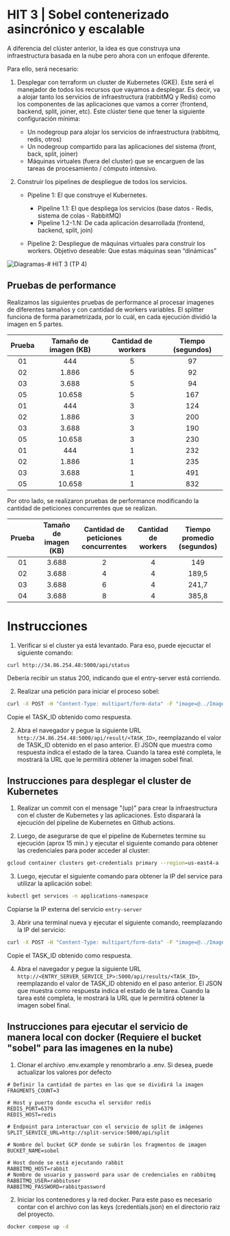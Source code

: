 # HIT 3 | Sobel contenerizado asincrónico y escalable

A diferencia del clúster anterior, la idea es que construya una infraestructura basada en la nube pero ahora con un enfoque diferente.

Para ello, será necesario:

1. Desplegar con terraform un cluster de Kubernetes (GKE). Este será el manejador de todos los recursos que vayamos a desplegar. Es decir, va a alojar tanto los servicios de infraestructura (rabbitMQ y Redis) como los componentes de las aplicaciones que vamos a correr (frontend, backend, split, joiner, etc). Este clúster tiene que tener la siguiente configuración mínima:

    - Un nodegroup para alojar los servicios de infraestructura (rabbitmq, redis, otros)
    - Un nodegroup compartido para las aplicaciones del sistema (front, back, split, joiner)
    - Máquinas virtuales (fuera del cluster) que se encarguen de las tareas de procesamiento / cómputo intensivo.

2. Construir los pipelines de despliegue de todos los servicios.

    - Pipeline 1: El que construye el Kubernetes.

        - Pipeline 1.1: El que despliega los servicios (base datos - Redis, sistema de colas - RabbitMQ)
        - Pipeline 1.2-1.N: De cada aplicación desarrollada (frontend, backend, split, join)

    - Pipeline 2: Despliegue de máquinas virtuales para construir los workers. Objetivo deseable: Que estas máquinas sean “dinámicas”

![Diagramas-# HIT 3 (TP 4)](https://github.com/Fedesin/sdypp-2024/assets/117539520/660a280b-d904-4bf5-b8dc-57966502dfa0)

## Pruebas de performance

Realizamos las siguientes pruebas de performance al procesar imagenes de diferentes tamaños y con cantidad de workers variables. El splitter funciona de forma parametrizada, por lo cuál, en cada ejecución dividió la imagen en 5 partes.

| Prueba | Tamaño de imagen (KB) | Cantidad de workers | Tiempo (segundos) |
| :----: | :-------------------: | :-----------------: | :---------------: |
|   01   |          444          |          5          |        97         |
|   02   |         1.886         |          5          |        92         |
|   03   |         3.688         |          5          |        94         |
|   05   |        10.658         |          5          |        167        |
|   01   |          444          |          3          |        124        |
|   02   |         1.886         |          3          |        200        |
|   03   |         3.688         |          3          |        190        |
|   05   |        10.658         |          3          |        230        |
|   01   |          444          |          1          |        232        |
|   02   |         1.886         |          1          |        235        |
|   03   |         3.688         |          1          |        491        |
|   05   |        10.658         |          1          |        832        |

Por otro lado, se realizaron pruebas de performance modificando la cantidad de peticiones concurrentes que se realizan.

| Prueba | Tamaño de imagen (KB) | Cantidad de peticiones concurrentes | Cantidad de workers | Tiempo promedio (segundos) |
| :----: | :-------------------: | :---------------------------------: | :-----------------: | :------------------------: |
|   01   |         3.688         |                  2                  |          4          |            149             |
|   02   |         3.688         |                  4                  |          4          |           189,5            |
|   03   |         3.688         |                  6                  |          4          |           241,7            |
|   04   |         3.688         |                  8                  |          4          |           385,8            |

# Instrucciones

1. Verificar si el cluster ya está levantado. Para eso, puede ejecuctar el siguiente comando:

```
curl http://34.86.254.48:5000/api/status
```

Debería recibir un status 200, indicando que el entry-server está corriendo.

2. Realizar una petición para iniciar el proceso sobel:

```bash
curl -X POST -H "Content-Type: multipart/form-data" -F "image=@../Images/Image6.jpg" http://34.86.254.48:5000/api/sobel
```

Copie el TASK_ID obtenido como respuesta.

2. Abra el navegador y pegue la siguiente URL `http://34.86.254.48:5000/api/result/<TASK_ID>`, reemplazando el valor de TASK_ID obtenido en el paso anterior. El JSON que muestra como respuesta indica el estado de la tarea. Cuando la tarea esté completa, le mostrará la URL que le permitirá obtener la imagen sobel final.

## Instrucciones para desplegar el cluster de Kubernetes

1. Realizar un commit con el mensage "(up)" para crear la infraestructura con el cluster de Kubernetes y las aplicaciones. Esto disparará la ejecución del pipeline de Kubernetes en Github actions.

2. Luego, de asegurarse de que el pipeline de Kubernetes termine su ejecución (aprox 15 min.) y ejecutar el siguiente comando para obtener las credenciales para poder acceder al cluster:

```bash
gcloud container clusters get-credentials primary --region=us-east4-a
```

3.  Luego, ejecutar el siguiente comando para obtener la IP del service para utilizar la aplicación sobel:

```bash
kubectl get services -n applications-namespace
```

Copiarse la IP externa del servicio `entry-server`

3. Abrir una terminal nueva y ejecutar el siguiente comando, reemplazando la IP del servicio:

```bash
curl -X POST -H "Content-Type: multipart/form-data" -F "image=@../Image6.jpg" http://<ENTRY_SERVER_SERVICE_IP>:5000/api/sobel
```

Copie el TASK_ID obtenido como respuesta.

4. Abra el navegador y pegue la siguiente URL `http://<ENTRY_SERVER_SERVICE_IP>:5000/api/results/<TASK_ID>`, reemplazando el valor de TASK_ID obtenido en el paso anterior. El JSON que muestra como respuesta indica el estado de la tarea. Cuando la tarea esté completa, le mostrará la URL que le permitirá obtener la imagen sobel final.

## Instrucciones para ejecutar el servicio de manera local con docker (Requiere el bucket "sobel" para las imagenes en la nube)

1. Clonar el archivo .env.example y renombrarlo a .env. Si desea, puede actualizar los valores por defecto

```
# Definir la cantidad de partes en las que se dividirá la imagen
FRAGMENTS_COUNT=3

# Host y puerto donde escucha el servidor redis
REDIS_PORT=6379
REDIS_HOST=redis

# Endpoint para interactuar con el servicio de split de imágenes
SPLIT_SERVICE_URL=http://split-service:5000/api/split

# Nombre del bucket GCP donde se subirán los fragmentos de imagen
BUCKET_NAME=sobel

# Host donde se está ejecutando rabbit
RABBITMQ_HOST=rabbit
# Nombre de usuario y password para usar de credenciales en rabbitmq
RABBITMQ_USER=rabbituser
RABBITMQ_PASSWORD=rabbitpassword
```

2. Iniciar los contenedores y la red docker. Para este paso es necesario contar con el archivo con las keys (credentials.json) en el directorio raiz del proyecto.

```bash
docker compose up -d
```
